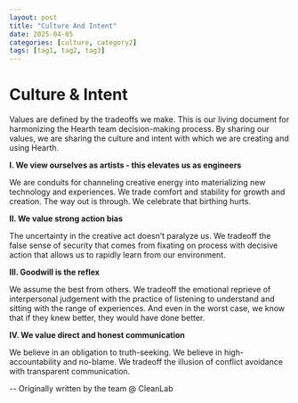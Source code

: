 ```yaml
---
layout: post
title: "Culture And Intent"
date: 2025-04-05
categories: [culture, category2]
tags: [tag1, tag2, tag3]
---
```


# **Culture & Intent**

Values are defined by the tradeoffs we make. This is our living document for harmonizing the Hearth team decision-making process. By sharing our values, we are sharing the culture and intent with which we are creating and using Hearth.

**I. We view ourselves as artists - this elevates us as engineers**

We are conduits for channeling creative energy into materializing new technology and experiences. We trade comfort and stability for growth and creation. The way out is through. We celebrate that birthing hurts.

**II. We value strong action bias**

The uncertainty in the creative act doesn’t paralyze us. We tradeoff the false sense of security that comes from fixating on process with decisive action that allows us to rapidly learn from our environment.

**III. Goodwill is the reflex**

We assume the best from others. We tradeoff the emotional reprieve of interpersonal judgement with the practice of listening to understand and sitting with the range of experiences. And even in the worst case, we know that if they knew better, they would have done better.

**IV. We value direct and honest communication**

We believe in an obligation to truth-seeking. We believe in high-accountability and no-blame. We tradeoff the illusion of conflict avoidance with transparent communication.


-- Originally written by the team @ CleanLab